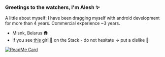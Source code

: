 ### Greetings to the watchers, I'm Alesh ✨

A little about myself: I have been dragging myself with android development for more than 4 years. Commercial experience ~3 years. <br/>

- Misnk, Belarus 🛖
- If you see [this](https://stackoverflow.com/users/9674249/i30mb1) girl 💅 on the Stack - do not hesitate -> put a dislike 💢 

[![ReadMe Card](https://github-readme-stats.vercel.app/api?username=Alesh17&theme=calm&show_icons=true&count_private=true&line_height=40&hide=stars,prs)](https://github.com/Alesh17/BaseProject)
